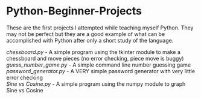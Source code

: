 # Python-Beginner-Projects
These are the first projects I attempted while teaching myself Python.  They may not be perfect but they are a good example of what can be accomplished with Python after only a short study of the language.

_chessboard.py_ - A simple program using the tkinter module to make a chessboard and move pieces (no error checking, piece move is buggy)  <br />
_guess_number_game.py_ - A simple command line number guessing game  <br />
_password_generator.py_ - A VERY simple password generator with very little error checking  <br />
_Sine vs Cosine.py_ - A simple program using the numpy module to graph Sine vs Cosine  <br />
